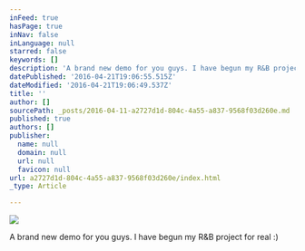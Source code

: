 ```yaml
---
inFeed: true
hasPage: true
inNav: false
inLanguage: null
starred: false
keywords: []
description: 'A brand new demo for you guys. I have begun my R&B project for real :) '
datePublished: '2016-04-21T19:06:55.515Z'
dateModified: '2016-04-21T19:06:49.537Z'
title: ''
author: []
sourcePath: _posts/2016-04-11-a2727d1d-804c-4a55-a837-9568f03d260e.md
published: true
authors: []
publisher:
  name: null
  domain: null
  url: null
  favicon: null
url: a2727d1d-804c-4a55-a837-9568f03d260e/index.html
_type: Article

---
```

![](https://the-grid-user-content.s3-us-west-2.amazonaws.com/3f235e81-a989-4c25-af80-131e4d7d36dd.jpg)

A brand new demo for you guys. I have begun my R&B project for real :)